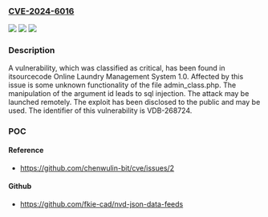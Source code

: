 ### [CVE-2024-6016](https://cve.mitre.org/cgi-bin/cvename.cgi?name=CVE-2024-6016)
![](https://img.shields.io/static/v1?label=Product&message=Online%20Laundry%20Management%20System&color=blue)
![](https://img.shields.io/static/v1?label=Version&message=%3D%201.0%20&color=brighgreen)
![](https://img.shields.io/static/v1?label=Vulnerability&message=CWE-89%20SQL%20Injection&color=brighgreen)

### Description

A vulnerability, which was classified as critical, has been found in itsourcecode Online Laundry Management System 1.0. Affected by this issue is some unknown functionality of the file admin_class.php. The manipulation of the argument id leads to sql injection. The attack may be launched remotely. The exploit has been disclosed to the public and may be used. The identifier of this vulnerability is VDB-268724.

### POC

#### Reference
- https://github.com/chenwulin-bit/cve/issues/2

#### Github
- https://github.com/fkie-cad/nvd-json-data-feeds

